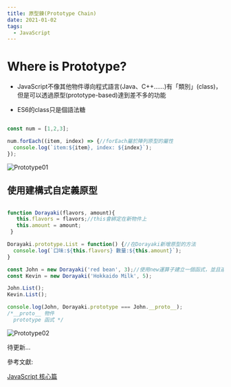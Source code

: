 ```yaml
---
title: 原型鍊(Prototype Chain)
date: 2021-01-02
tags:
  - JavaScript
---
```


# Where is Prototype?

- JavaScript不像其他物件導向程式語言(Java、C++......)有「類別」(class)，
但是可以透過原型(prototype-based)達到差不多的功能

- ES6的class只是個語法糖

```javascript

const num = [1,2,3];

num.forEach((item, index) => {//forEach屬於陣列原型的屬性
  console.log(`item:${item}, index: ${index}`);
});

```

![Prototype01](https://i.imgur.com/4WcM0ji.png)

## 使用建構式自定義原型

```javascript

function Dorayaki(flavors, amount){
   this.flavors = flavors;//this會綁定在新物件上
   this.amount = amount;
 }

Dorayaki.prototype.List = function() {//在Dorayaki新增原型的方法
  console.log(`口味:${this.flavors} 數量:${this.amount}`);
}

const John = new Dorayaki('red bean', 3);//使用new運算子建立一個函式，並且連結原本的建構物件(Dorayaki)
const Kevin = new Dorayaki('Hokkaido Milk', 5);

John.List();
Kevin.List();

console.log(John, Dorayaki.prototype === John.__proto__);
/*__proto__ 物件
  prototype 函式 */

```

![Prototype02](https://i.imgur.com/JFqIuTd.png)

待更新...

參考文獻:<br/>

[JavaScript 核心篇](https://www.hexschool.com/courses/js-core.html "Title")<br/>

<Vssue  />